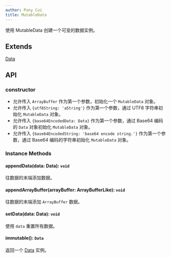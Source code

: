 ```yaml
---
author: Pony Cui
title: MutableData
---
```


使用 MutableData 创建一个可变的数据实例。

## Extends

[Data](./api-foundation-data.md)

## API

### constructor

* 允许传入 ```ArrayBuffer``` 作为第一个参数，初始化一个 ```MutableData``` 对象。
* 允许传入 ```{utf8String: 'aString'}``` 作为第一个参数，通过 UTF8 字符串初始化 ```MutableData``` 对象。
* 允许传入 ```{base64EncodedData: Data}``` 作为第一个参数，通过 Base64 编码的 ```Data``` 对象初始化 ```MutableData``` 对象。
* 允许传入 ```{base64EncodedString: 'base64 encode string.'}``` 作为第一个参数，通过 Base64 编码的字符串初始化 ```MutableData``` 对象。

### Instance Methods

#### appendData(data: Data): `void`
往数据的末端添加数据。

#### appendArrayBuffer(arrayBuffer: ArrayBufferLike): `void`
往数据的末端添加 ```ArrayBuffer``` 数据。

#### setData(data: Data): `void`
使用 ```data``` 重置所有数据。

#### immutable(): `Data`
返回一个 [Data](./api-foundation-data.md) 实例。
